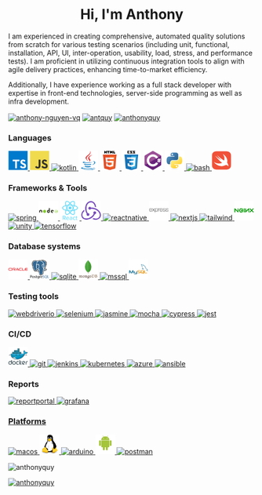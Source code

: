 <h1 align="center">Hi, I'm Anthony</h1>


<p>I am experienced in creating comprehensive, automated quality solutions from scratch for various testing scenarios
        (including unit, functional, installation, API, UI, inter-operation, usability, load, stress, and performance
        tests). I am proficient in utilizing continuous integration tools to align with agile delivery practices,
        enhancing
        time-to-market efficiency.
</p>


<p>Additionally, I have experience working as a full stack developer with expertise in front-end
        technologies, server-side programming as well as infra development.</p>

<p align="left">
        <a href="https://linkedin.com/in/anthony-nguyen-vq" target="blank"><img align="center"
                        src="https://raw.githubusercontent.com/rahuldkjain/github-profile-readme-generator/master/src/images/icons/Social/linked-in-alt.svg"
                        alt="anthony-nguyen-vq" height="30" width="40" /></a>
        <a href="https://www.hackerrank.com/antquy" target="blank"><img align="center"
                        src="https://raw.githubusercontent.com/rahuldkjain/github-profile-readme-generator/master/src/images/icons/Social/hackerrank.svg"
                        alt="antquy" height="30" width="40" /></a>
        <a href="https://www.leetcode.com/anthonyquy" target="blank"><img align="center"
                        src="https://raw.githubusercontent.com/rahuldkjain/github-profile-readme-generator/master/src/images/icons/Social/leet-code.svg"
                        alt="anthonyquy" height="30" width="40" /></a>
</p>



<h3 align="left">Languages</h3>
<p align="left">
        <a href="https://www.typescriptlang.org/" target="_blank" rel="noreferrer"> <img
                        src="https://raw.githubusercontent.com/devicons/devicon/master/icons/typescript/typescript-original.svg"
                        alt="typescript" width="40" height="40" /> </a>
        <a href="https://developer.mozilla.org/en-US/docs/Web/JavaScript" target="_blank" rel="noreferrer"> <img
                        src="https://raw.githubusercontent.com/devicons/devicon/master/icons/javascript/javascript-original.svg"
                        alt="javascript" width="40" height="40" /> </a>
        <a href="https://kotlinlang.org" target="_blank" rel="noreferrer"> <img
                        src="https://www.vectorlogo.zone/logos/kotlinlang/kotlinlang-icon.svg" alt="kotlin" width="40"
                        height="40" /> </a>
        <a href="https://www.java.com" target="_blank" rel="noreferrer"> <img
                        src="https://raw.githubusercontent.com/devicons/devicon/master/icons/java/java-original.svg"
                        alt="java" width="40" height="40" /> </a>
        <a href="https://www.w3.org/html/" target="_blank" rel="noreferrer"> <img
                        src="https://raw.githubusercontent.com/devicons/devicon/master/icons/html5/html5-original-wordmark.svg"
                        alt="html5" width="40" height="40" /> </a>
        </a>
        <a href="https://www.w3schools.com/css/" target="_blank" rel="noreferrer"> <img
                        src="https://raw.githubusercontent.com/devicons/devicon/master/icons/css3/css3-original-wordmark.svg"
                        alt="css3" width="40" height="40" /> </a>
        <a href="https://www.w3schools.com/cs/" target="_blank" rel="noreferrer"> <img
                        src="https://raw.githubusercontent.com/devicons/devicon/master/icons/csharp/csharp-original.svg"
                        alt="csharp" width="40" height="40" /> </a>
        <a href="https://www.python.org" target="_blank" rel="noreferrer"> <img
                        src="https://raw.githubusercontent.com/devicons/devicon/master/icons/python/python-original.svg"
                        alt="python" width="40" height="40" /> </a>
        <a href="https://www.gnu.org/software/bash/" target="_blank" rel="noreferrer"> <img
                        src="https://www.vectorlogo.zone/logos/gnu_bash/gnu_bash-icon.svg" alt="bash" width="40"
                        height="40" /> </a>
        <a href="https://developer.apple.com/swift/" target="_blank" rel="noreferrer"> <img
                        src="https://raw.githubusercontent.com/devicons/devicon/master/icons/swift/swift-original.svg"
                        alt="swift" width="40" height="40" /> </a>
</p>


<h3 align="left">Frameworks & Tools</h3>
        <a href="https://spring.io/" target="_blank" rel="noreferrer">
                <img src="https://www.vectorlogo.zone/logos/springio/springio-icon.svg" alt="spring" width="40"
                        height="40" />
        </a>
        <a href="https://nodejs.org" target="_blank" rel="noreferrer"> <img
                        src="https://raw.githubusercontent.com/devicons/devicon/master/icons/nodejs/nodejs-original-wordmark.svg"
                        alt="nodejs" width="40" height="40" /> </a>
        <a href="https://reactjs.org/" target="_blank" rel="noreferrer">
                <img src="https://raw.githubusercontent.com/devicons/devicon/master/icons/react/react-original-wordmark.svg"
                        alt="react" width="40" height="40" /> </a>
        <a href="https://redux.js.org" target="_blank" rel="noreferrer"> <img
                        src="https://raw.githubusercontent.com/devicons/devicon/master/icons/redux/redux-original.svg"
                        alt="redux" width="40" height="40" /> </a>
        <a href="https://reactnative.dev/" target="_blank" rel="noreferrer"> <img
                        src="https://reactnative.dev/img/header_logo.svg" alt="reactnative" width="40" height="40" />
        </a>
        <a href="https://expressjs.com" target="_blank" rel="noreferrer"> <img
                        src="https://raw.githubusercontent.com/devicons/devicon/master/icons/express/express-original-wordmark.svg"
                        alt="express" width="40" height="40" /> </a>
        <a href="https://nextjs.org/" target="_blank" rel="noreferrer"> <img
                        src="https://cdn.worldvectorlogo.com/logos/nextjs-2.svg" alt="nextjs" width="40" height="40" />
        </a>
        <a href="https://tailwindcss.com/" target="_blank" rel="noreferrer"> <img
                        src="https://www.vectorlogo.zone/logos/tailwindcss/tailwindcss-icon.svg" alt="tailwind"
                        width="40" height="40" /> </a>
        <a href="https://www.nginx.com" target="_blank" rel="noreferrer">
                <img src="https://raw.githubusercontent.com/devicons/devicon/master/icons/nginx/nginx-original.svg"
                        alt="nginx" width="40" height="40" /> </a>
        <a href="https://unity.com/" target="_blank" rel="noreferrer"> <img
                        src="https://www.vectorlogo.zone/logos/unity3d/unity3d-icon.svg" alt="unity" width="40"
                        height="40" /> </a>
        <a href="https://www.tensorflow.org" target="_blank" rel="noreferrer"> <img
                        src="https://www.vectorlogo.zone/logos/tensorflow/tensorflow-icon.svg" alt="tensorflow"
                        width="40" height="40" /> </a>

<p align="left">
</p>



<h3 align="left">Database systems</h3>
<p align="left">
        <a href="https://www.oracle.com/" target="_blank" rel="noreferrer"> <img
                        src="https://raw.githubusercontent.com/devicons/devicon/master/icons/oracle/oracle-original.svg"
                        alt="oracle" width="40" height="40" /> </a>
        <a href="https://www.postgresql.org" target="_blank" rel="noreferrer"> <img
                        src="https://raw.githubusercontent.com/devicons/devicon/master/icons/postgresql/postgresql-original-wordmark.svg"
                        alt="postgresql" width="40" height="40" /> </a>
        <a href="https://www.sqlite.org/" target="_blank" rel="noreferrer"> <img
                        src="https://www.vectorlogo.zone/logos/sqlite/sqlite-icon.svg" alt="sqlite" width="40"
                        height="40" /> </a>
        <a href="https://www.mongodb.com/" target="_blank" rel="noreferrer"> <img
                        src="https://raw.githubusercontent.com/devicons/devicon/master/icons/mongodb/mongodb-original-wordmark.svg"
                        alt="mongodb" width="40" height="40" /> </a>
        <a href="https://www.microsoft.com/en-us/sql-server" target="_blank" rel="noreferrer"> <img
                        src="https://www.svgrepo.com/show/303229/microsoft-sql-server-logo.svg" alt="mssql" width="40"
                        height="40" /> </a>
        <a href="https://www.mysql.com/" target="_blank" rel="noreferrer"> <img
                        src="https://raw.githubusercontent.com/devicons/devicon/master/icons/mysql/mysql-original-wordmark.svg"
                        alt="mysql" width="40" height="40" /> </a>

</p>
<h3 align="left">Testing tools</h3>
<p align="left">
        <a href="https://webdriver.io/" target="_blank" rel="noreferrer"> 
                <img src="https://avatars.githubusercontent.com/u/6512473?s=48&v=4" alt="webdriverio" width="40" height="40" /> 
        </a>
        <a href="https://www.selenium.dev" target="_blank" rel="noreferrer"> <img
                        src="https://raw.githubusercontent.com/detain/svg-logos/780f25886640cef088af994181646db2f6b1a3f8/svg/selenium-logo.svg"
                        alt="selenium" width="40" height="40" /> </a>
        <a href="https://jasmine.github.io/" target="_blank" rel="noreferrer"> <img
                        src="https://www.vectorlogo.zone/logos/jasmine/jasmine-icon.svg" alt="jasmine" width="40"
                        height="40" />
        </a>
        <a href="https://mochajs.org" target="_blank" rel="noreferrer"> <img
                        src="https://www.vectorlogo.zone/logos/mochajs/mochajs-icon.svg" alt="mocha" width="40"
                        height="40" /> </a>
        <a href="https://www.cypress.io" target="_blank" rel="noreferrer">
                <img src="https://raw.githubusercontent.com/simple-icons/simple-icons/6e46ec1fc23b60c8fd0d2f2ff46db82e16dbd75f/icons/cypress.svg"
                        alt="cypress" width="40" height="40" /> </a>
        <a href="https://jestjs.io" target="_blank" rel="noreferrer"> <img
                        src="https://www.vectorlogo.zone/logos/jestjsio/jestjsio-icon.svg" alt="jest" width="40"
                        height="40" /> </a>

</p>
<h3 align="left">CI/CD</h3>
<p align="left">
        <a href="https://www.docker.com/" target="_blank" rel="noreferrer"> <img
                        src="https://raw.githubusercontent.com/devicons/devicon/master/icons/docker/docker-original-wordmark.svg"
                        alt="docker" width="40" height="40" /> </a>
        <a href="https://git-scm.com/" target="_blank" rel="noreferrer"> <img
                        src="https://www.vectorlogo.zone/logos/git-scm/git-scm-icon.svg" alt="git" width="40"
                        height="40" /> </a>
        <a href="https://www.jenkins.io" target="_blank" rel="noreferrer"> <img
                        src="https://www.vectorlogo.zone/logos/jenkins/jenkins-icon.svg" alt="jenkins" width="40"
                        height="40" />
        </a>
        <a href="https://kubernetes.io" target="_blank" rel="noreferrer"> <img
                        src="https://www.vectorlogo.zone/logos/kubernetes/kubernetes-icon.svg" alt="kubernetes"
                        width="40" height="40" /> </a>
        <a href="https://azure.microsoft.com/en-in/" target="_blank" rel="noreferrer"> <img
                        src="https://www.vectorlogo.zone/logos/microsoft_azure/microsoft_azure-icon.svg" alt="azure"
                        width="40" height="40" /> </a>
        <a href="https://github.com/ansible/ansible" target="_blank" rel="noreferrer"> <img
                        src="https://avatars.githubusercontent.com/u/1507452?s=48&v=4" alt="ansible"
                        width="40" height="40" /> </a>
</p>
<h3 align="left">Reports</h3>
        <a href="https://reportportal.io/" target="_blank" rel="noreferrer"> <img
                        src="https://avatars.githubusercontent.com/u/17636279?s=48&v=4" alt="reportportal" width="40"
                        height="40" />
        <a href="https://grafana.com" target="_blank" rel="noreferrer"> <img
                        src="https://www.vectorlogo.zone/logos/grafana/grafana-icon.svg" alt="grafana" width="40"
                        height="40" />

<h3 align="left">Platforms</h3>
        <a href="https://www.apple.com/macos/" target="_blank" rel="noreferrer"> <img
                        src="https://developer.apple.com/licensing-trademarks/images/mac-logo.svg"
                        alt="macos" width="40" height="40" /> </a>
        <a href="https://www.linux.org/" target="_blank" rel="noreferrer"> <img
                        src="https://raw.githubusercontent.com/devicons/devicon/master/icons/linux/linux-original.svg"
                        alt="linux" width="40" height="40" /> </a>
        <a href="https://www.arduino.cc/" target="_blank" rel="noreferrer"> <img
                        src="https://cdn.worldvectorlogo.com/logos/arduino-1.svg" alt="arduino" width="40"
                        height="40" /> </a>
        <a href="https://developer.android.com" target="_blank" rel="noreferrer"> <img
                        src="https://raw.githubusercontent.com/devicons/devicon/master/icons/android/android-original-wordmark.svg"
                        alt="android" width="40" height="40" /> </a>
        <a href="https://postman.com" target="_blank" rel="noreferrer"> <img
                        src="https://www.vectorlogo.zone/logos/getpostman/getpostman-icon.svg" alt="postman" width="40"
                        height="40" /> </a>
<p align="left">
</p>



<!-- 
<p>
        <img align="center"
                src="https://github-readme-stats.vercel.app/api/top-langs?username=anthonyquy&show_icons=true&locale=en&layout=compact"
                alt="anthonyquy" />
</p> -->


<p>
        <img align="center" src="https://github-readme-streak-stats.herokuapp.com/?user=anthonyquy&" alt="anthonyquy" />
</p>

<p align="left">
        <a href="https://github.com/ryo-ma/github-profile-trophy"><img
                        src="https://github-profile-trophy.vercel.app/?username=anthonyquy" alt="anthonyquy" /></a>
</p>


<!-- <p>
        <img align="center"
                src="https://github-readme-stats.vercel.app/api?username=anthonyquy&show_icons=true&locale=en"
                alt="anthonyquy" />
</p> -->
